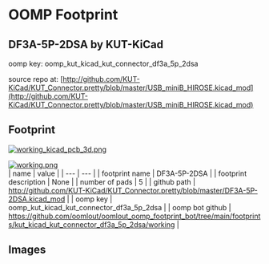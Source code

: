 # OOMP Footprint  
## DF3A-5P-2DSA  by KUT-KiCad  
  
oomp key: oomp_kut_kicad_kut_connector_df3a_5p_2dsa  
  
source repo at: [http://github.com/KUT-KiCad/KUT_Connector.pretty/blob/master/USB_miniB_HIROSE.kicad_mod](http://github.com/KUT-KiCad/KUT_Connector.pretty/blob/master/USB_miniB_HIROSE.kicad_mod)  
## Footprint  
  
[![working_kicad_pcb_3d.png](working_kicad_pcb_3d_600.png)](working_kicad_pcb_3d.png)  
  
[![working.png](working_600.png)](working.png)  
| name | value | 
| --- | --- | 
| footprint name | DF3A-5P-2DSA | 
| footprint description | None | 
| number of pads | 5 | 
| github path | http://github.com/KUT-KiCad/KUT_Connector.pretty/blob/master/DF3A-5P-2DSA.kicad_mod | 
| oomp key | oomp_kut_kicad_kut_connector_df3a_5p_2dsa | 
| oomp bot github | https://github.com/oomlout/oomlout_oomp_footprint_bot/tree/main/footprints/kut_kicad_kut_connector_df3a_5p_2dsa/working | 
## Images  

